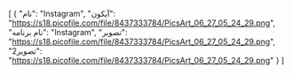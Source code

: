 [
  {
    "نام": "Instagram",
    "آیکون": "https://s18.picofile.com/file/8437333784/PicsArt_06_27_05_24_29.png",
    "نام برنامه": "Instagram",
    "تصویر": "https://s18.picofile.com/file/8437333784/PicsArt_06_27_05_24_29.png",
    "تصویر2": "https://s18.picofile.com/file/8437333784/PicsArt_06_27_05_24_29.png"
  }
]
